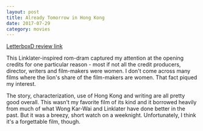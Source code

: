 ```yaml
---
layout: post
title: Already Tomorrow in Hong Kong 
date: 2017-07-29
category: movies
---
```

 
[LetterboxD review link](https://letterboxd.com/samarthbhaskar/film/already-tomorrow-in-hong-kong/)

This Linklater-inspired rom-dram captured my attention at the opening credits for one particular reason - most if not all the credit producers, director, writers and film-makers were women. I don't come across many films where the lion's share of the film-makers are women. That fact piqued my interest.

The story, characterization, use of Hong Kong and writing are all pretty good overall. This wasn't my favorite film of its kind and it borrowed heavily from much of what Wong Kar-Wai and Linklater have done better in the past. But it was a breezy, short watch on a weeknight. Unfortunately, I think it's a forgettable film, though.